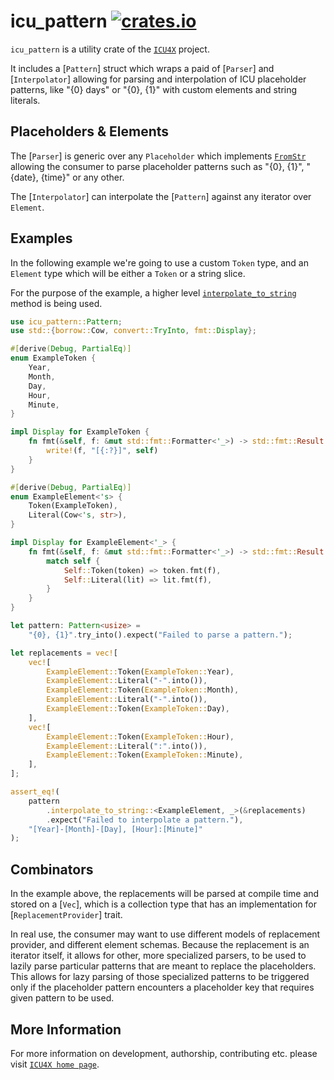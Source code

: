 # icu_pattern [![crates.io](https://img.shields.io/crates/v/icu_pattern)](https://crates.io/crates/icu_pattern)

<!-- cargo-rdme start -->

`icu_pattern` is a utility crate of the [`ICU4X`] project.

It includes a [`Pattern`] struct which wraps a paid of [`Parser`] and [`Interpolator`] allowing for parsing and interpolation of ICU placeholder patterns, like "{0} days" or
"{0}, {1}" with custom elements and string literals.

## Placeholders & Elements

The [`Parser`] is generic over any `Placeholder` which implements [`FromStr`]
allowing the consumer to parse placeholder patterns such as "{0}, {1}",
"{date}, {time}" or any other.

The [`Interpolator`] can interpolate the [`Pattern`] against any
iterator over `Element`.

## Examples

In the following example we're going to use a custom `Token` type,
and an `Element` type which will be either a `Token` or a string slice.

For the purpose of the example, a higher level
[`interpolate_to_string`](Pattern::interpolate_to_string) method
is being used.

```rust
use icu_pattern::Pattern;
use std::{borrow::Cow, convert::TryInto, fmt::Display};

#[derive(Debug, PartialEq)]
enum ExampleToken {
    Year,
    Month,
    Day,
    Hour,
    Minute,
}

impl Display for ExampleToken {
    fn fmt(&self, f: &mut std::fmt::Formatter<'_>) -> std::fmt::Result {
        write!(f, "[{:?}]", self)
    }
}

#[derive(Debug, PartialEq)]
enum ExampleElement<'s> {
    Token(ExampleToken),
    Literal(Cow<'s, str>),
}

impl Display for ExampleElement<'_> {
    fn fmt(&self, f: &mut std::fmt::Formatter<'_>) -> std::fmt::Result {
        match self {
            Self::Token(token) => token.fmt(f),
            Self::Literal(lit) => lit.fmt(f),
        }
    }
}

let pattern: Pattern<usize> =
    "{0}, {1}".try_into().expect("Failed to parse a pattern.");

let replacements = vec![
    vec![
        ExampleElement::Token(ExampleToken::Year),
        ExampleElement::Literal("-".into()),
        ExampleElement::Token(ExampleToken::Month),
        ExampleElement::Literal("-".into()),
        ExampleElement::Token(ExampleToken::Day),
    ],
    vec![
        ExampleElement::Token(ExampleToken::Hour),
        ExampleElement::Literal(":".into()),
        ExampleElement::Token(ExampleToken::Minute),
    ],
];

assert_eq!(
    pattern
        .interpolate_to_string::<ExampleElement, _>(&replacements)
        .expect("Failed to interpolate a pattern."),
    "[Year]-[Month]-[Day], [Hour]:[Minute]"
);
```

## Combinators

In the example above, the replacements will be parsed at compile time and stored on a [`Vec`],
which is a collection type that has an implementation for [`ReplacementProvider`]
trait.

In real use, the consumer may want to use different models of replacement provider,
and different element schemas.
Because the replacement is an iterator itself, it allows for other, more specialized parsers,
to be used to lazily parse particular patterns that are meant to replace the placeholders.
This allows for lazy parsing of those specialized patterns to be triggered
only if the placeholder pattern encounters a placeholder key that requires given
pattern to be used.

[`ICU4X`]: ../icu/index.html
[`FromStr`]: std::str::FromStr

<!-- cargo-rdme end -->

## More Information

For more information on development, authorship, contributing etc. please visit [`ICU4X home page`](https://github.com/unicode-org/icu4x).

